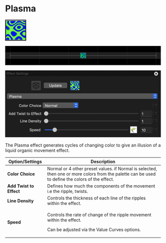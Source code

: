 # Plasma

![Icon](<../../.gitbook/assets/image (1097).png>)

![Sequencer Grid](<../../.gitbook/assets/image (551).png>)

![](<../../.gitbook/assets/image (813) (1).png>)

The Plasma effect generates cycles of changing color to give an illusion of a liquid organic movement effect.

| Option/Settings         | Description                                                                                                                                      |
| ----------------------- | ------------------------------------------------------------------------------------------------------------------------------------------------ |
| **Color Choice**        | Normal or 4 other preset values. if Normal is selected, then one or more colors from the palette can be used to define the colors of the effect. |
| **Add Twist to Effect** | Defines how much the components of the movement i.e the ripple, twists.                                                                          |
| **Line Density**        | Controls the thickness of each line of the ripples within the effect.                                                                            |
| **Speed**               | <p>Controls the rate of change of the ripple movement within the effect.</p><p>Can be adjusted via the Value Curves options.</p>                 |
